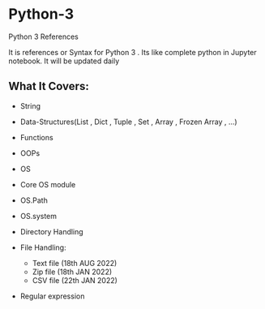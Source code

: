 # Python-3
Python 3 References

It is references or Syntax for Python 3 . 
Its like complete python in Jupyter notebook. It will be updated daily

## What It Covers:
  * String 

  * Data-Structures(List , Dict , Tuple , Set , Array , Frozen Array , ...)
 
  * Functions
  
  * OOPs
  
  * OS
   * Core OS module
   * OS.Path
   * OS.system
   * Directory Handling 
  
  * File Handling:
    * Text file (18th AUG 2022)
    * Zip file (18th JAN 2022) 
    * CSV file (22th JAN 2022)
  
  * Regular expression
